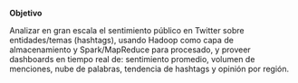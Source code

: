 **Objetivo**

Analizar en gran escala el sentimiento público en Twitter sobre entidades/temas (hashtags), usando Hadoop como capa de almacenamiento y Spark/MapReduce para procesado, y proveer dashboards en tiempo real de: sentimiento promedio, volumen de menciones, nube de palabras, tendencia de hashtags y opinión por región.